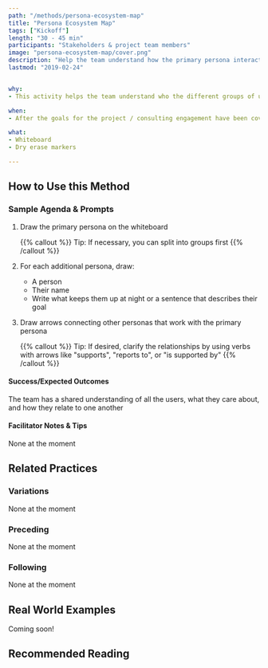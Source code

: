 ```yaml
---
path: "/methods/persona-ecosystem-map"
title: "Persona Ecosystem Map"
tags: ["Kickoff"]
length: "30 - 45 min"
participants: "Stakeholders & project team members"
image: "persona-ecosystem-map/cover.png"
description: "Help the team understand how the primary persona interacts with all other personas"
lastmod: "2019-02-24"


why:
- This activity helps the team understand who the different groups of users are and what their relationships look like. The more interconnected users there are, the more useful this activity becomes.

when:
- After the goals for the project / consulting engagement have been covered, when the team is beginning to dive deeper into the details of the problem space

what:
- Whiteboard
- Dry erase markers

---
```

## How to Use this Method
### Sample Agenda & Prompts
1. Draw the primary persona on the whiteboard

   {{% callout %}}
   Tip: If necessary, you can split into groups first
   {{% /callout %}}
1. For each additional persona, draw:
   - A person
   - Their name
   - Write what keeps them up at night or a sentence that describes their goal

1. Draw arrows connecting other personas that work with the primary persona

   {{% callout %}}
   Tip: If desired, clarify the relationships by using verbs with arrows like "supports", "reports to", or "is supported by"
   {{% /callout %}}
#### Success/Expected Outcomes
The team has a shared understanding of all the users, what they care about, and how they relate to one another

#### Facilitator Notes & Tips

None at the moment

## Related Practices

### Variations

None at the moment

### Preceding

None at the moment

### Following

None at the moment

## Real World Examples
Coming soon!
 
## Recommended Reading



